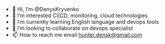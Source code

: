 - 👋 Hi, I’m @DenysKryvenko
- 👀 I’m interested  CI|CD, monitoring, cloud technologies
- 🌱 I’m currently learning English language and devops tools
- 💞️ I’m looking to collaborate on devops specialist
- 📫 How to reach me email hunter.densk@gmail.com

<!---
DenysKryvenko/DenysKryvenko is a ✨ special ✨ repository because its `README.md` (this file) appears on your GitHub profile.
You can click the Preview link to take a look at your changes.
--->
